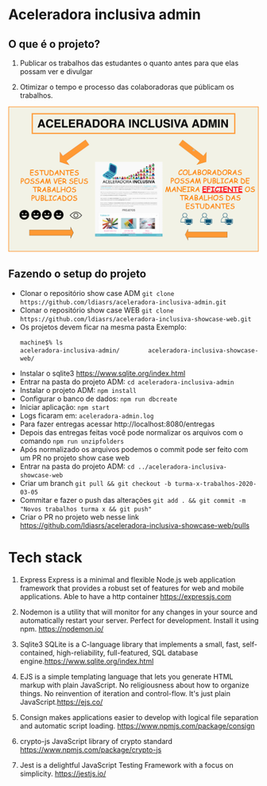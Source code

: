 # Aceleradora inclusiva admin

## O que é o projeto?

1) Publicar os trabalhos das estudantes o quanto antes para que elas possam ver e divulgar

2) Otimizar o tempo e processo das colaboradoras que públicam os trabalhos.

![Image of Yaktocat](./Aceleradora-ADM.png)

## Fazendo o setup do projeto

- Clonar o repositório show case ADM `git clone https://github.com/ldiasrs/aceleradora-inclusiva-admin.git`
- Clonar o repositório show case WEB `git clone https://github.com/ldiasrs/aceleradora-inclusiva-showcase-web.git`
- Os projetos devem ficar na mesma pasta Exemplo:
  ```
  machine$% ls 
  aceleradora-inclusiva-admin/        aceleradora-inclusiva-showcase-web/                
  ```
- Instalar o sqlite3 https://www.sqlite.org/index.html
- Entrar na pasta do projeto ADM: `cd aceleradora-inclusiva-admin`
- Instalar o projeto ADM: `npm install`
- Configurar o banco de dados: `npm run dbcreate`
- Iniciar aplicação: `npm start`
 - Logs ficaram em: `aceleradora-admin.log`
- Para fazer entregas acessar http://localhost:8080/entregas
- Depois das entregas feitas você pode normalizar os arquivos com o comando `npm run unzipfolders`
- Após normalizado os arquivos podemos o commit pode ser feito com um PR no projeto show case web
- Entrar na pasta do projeto ADM: `cd ../aceleradora-inclusiva-showcase-web`
- Criar um branch `git pull && git checkout -b turma-x-trabalhos-2020-03-05`
- Commitar e fazer o push das alterações `git add . && git commit -m "Novos trabalhos turma x && git push"`
- Criar o PR no projeto web nesse link https://github.com/ldiasrs/aceleradora-inclusiva-showcase-web/pulls


# Tech stack

1) Express Express is a minimal and flexible Node.js web application framework that provides a robust set of features for web and mobile applications. Able to have a http container https://expressjs.com

2) Nodemon is a utility that will monitor for any changes in your source and automatically restart your server. Perfect for development. Install it using npm. https://nodemon.io/

3) Sqlite3 SQLite is a C-language library that implements a small, fast, self-contained, high-reliability, full-featured, SQL database engine.https://www.sqlite.org/index.html

4) EJS is a simple templating language that lets you generate HTML markup with plain JavaScript. No religiousness about how to organize things. No reinvention of iteration and control-flow. It's just plain JavaScript.https://ejs.co/

5) Consign makes applications easier to develop with logical file separation and automatic script loading. https://www.npmjs.com/package/consign

6) crypto-js JavaScript library of crypto standard https://www.npmjs.com/package/crypto-js

7) Jest is a delightful JavaScript Testing Framework with a focus on simplicity. https://jestjs.io/
